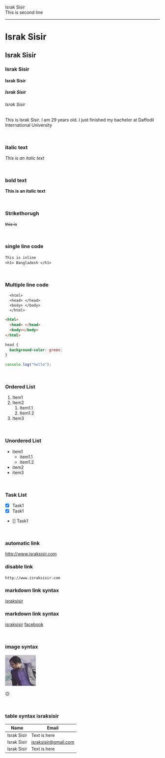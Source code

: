 <!--markdown tutorial-->

Israk Sisir<br/>
This is second line

---

# Israk Sisir

## Israk Sisir

### Israk Sisir

#### Israk Sisir

##### Israk Sisir

###### Israk Sisir

<p>This is Israk Sisir. I am 29 years old. I just finished my bachelor at Daffodil International University</p>

<br/>

### italic text

_This is an italic text_

<br/>

### bold text

**This is an italic text**

<br/>

### Strikethorugh

~~this is~~

<br/>

### single line code

`This is inline`  
`<h1> Bangladesh </h1>`

<br/>

### Multiple line code

```
  <html>
  <head> </head>
  <body> </body>
  </html>
```

```html
<html>
  <head> </head>
  <body></body>
</html>
```

```css
head {
  background-color: green;
}
```

```javascript
console.log("hello");
```

<br/>

### Ordered List

1. Item1
2. Item2
   1. Item1.1
   2. Item1.2
3. Item3

<br/>

### Unordered List

- item1
  - item1.1
  - item1.2
- item2
- item3

<br/>

### Task List

- [x] Task1
- [x] Task1
- [] Task1

<br/>

### automatic link

http://www.israksisir.com

### disable link

`http://www.israksisir.com`

### markdown link syntax

[israksisir](http://www.israksisir.com)

### markdown link syntax

[israksisir][websitelink]
[facebook][facebooklink]

<br/>

### image syntax

<!-- ![profile]("Me.JPG") -->
<img src="./images/Me.JPG" width=100; title="profile image"/>

😊

<br/>

### table syntax israksisir

| Name         | Email                  |
| ------------ | ---------------------- |
| Israk Sisir | Text is here           |
| Israk Sisir | israksisir@gmail.com |
| Israk Sisir | Text is here           |

<!-- all link is here -->

[websitelink]: http://www.israksisir.com
[facebooklink]: https://www.facebook.com/israksisir